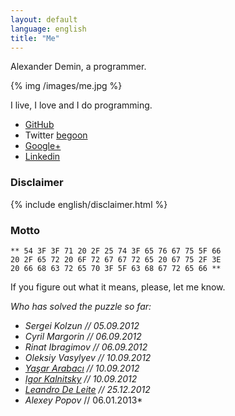 ```yaml
---
layout: default
language: english
title: "Me"
---
```

Alexander Demin, a programmer.

{% img /images/me.jpg %}

I live, I love and I do programming.

* [GitHub][]
* Twitter [begoon][]
* [Google+][]
* [Linkedin][]

### Disclaimer

{% include english/disclaimer.html %}

[GitHub]: http://github.com/begoon/
[begoon]: http://twitter.com/begoon
[Google+]: https://plus.google.com/114157100952261261794?rel=author
[Linkedin]: http://www.linkedin.com/in/alexanderdemin

### Motto

    ** 54 3F 3F 71 20 2F 25 74 3F 65 76 67 75 5F 66 
    20 2F 65 72 20 6F 72 67 67 72 65 20 67 75 2F 3E 
    20 66 68 63 72 65 70 3F 5F 63 68 67 72 65 66 **

If you figure out what it means, please, let me know.

*Who has solved the puzzle so far:*

* *Sergei Kolzun // 05.09.2012*
* *Cyril Margorin // 06.09.2012*
* *Rinat Ibragimov // 06.09.2012*
* *Oleksiy Vasylyev // 10.09.2012*
* *[Yaşar Arabacı](http://yasararabaci.tumblr.com) // 10.09.2012*
* *[Igor Kalnitsky](http://www.kalnitsky.org/) // 10.09.2012*
* *[Leandro De Leite](https://twitter.com/LeandroDeLeite) // 25.12.2012*
* *Alexey Popov* // 06.01.2013*
